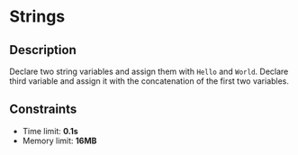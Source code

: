 # Strings

## Description
Declare two string variables and assign them with `Hello` and `World`.
Declare third variable and assign it with the concatenation of the first two variables.

## Constraints
- Time limit: **0.1s**
- Memory limit: **16MB**
